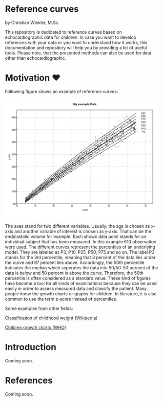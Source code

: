 # Reference curves
by Christian Winkler, M.Sc.

This repository is dedicated to reference curves based on echocardiographic data for children. In case you want to develop references with your data or you want to understand how it works, this documentation and repository will help you by providing a lot of useful tools. Please note, that the presented methods can also be used for data other than echocardiographic.

# Motivation ❤️
Following figure shows an example of reference curves:

![Example reference curves](https://github.com/xi2pi/reference-curves/blob/master/reference_curves_example_1.png)

The axes stand for two different variables. Usually, the age is chosen as x-axis and another variable of interest is chosen as y-axis. That can be the enddiastolic volume for example. Each shown data point stands for an individual subject that has been measured. In this example 610 observation were used.
The different curves represent the percentiles of an underlying model. They are labeled as P3, P10, P25, P50, P75 and so on. 
The label P3 stands for the 3rd percentile, meaning that 3 percent of the data lies under the curve and 97 percent lies above. 
Accordingly, the 50th percentile indicates the median which seperates the data into 50/50. 50 percent of the data is below and 50 percent is above the curve. Therefore, the 50th percentile is often considered as a standard value.
These kind of figures have become a tool for all kinds of examinations because they can be used easily in order to assess measured data and classify the patient. 
Many people know the growth charts or graphs for children. In literature, it is also common to use the term z-score instead of percentiles.

Some examples from other fields:

[Classification of childhood weight (Wikipedia)](https://en.wikipedia.org/wiki/Classification_of_childhood_weight)

[Children growth charts (WHO)](http://www.who.int/growthref/who2007_bmi_for_age/en/)


# Introduction
Coming soon.

# References
Coming soon.
